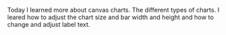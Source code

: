 Today I learned more about canvas charts. The different types of charts. I leared how to adjust the chart size and bar width and height and how to change and adjust label text. 
